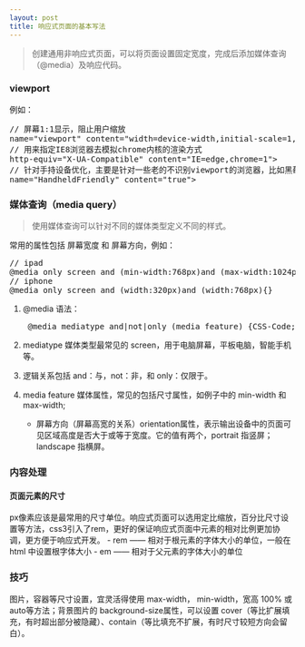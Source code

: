 ```yaml
---
layout: post
title: 响应式页面的基本写法
---
```


> 创建通用非响应式页面，可以将页面设置固定宽度，完成后添加媒体查询（@media）及响应代码。

### viewport 
例如：

<div class="highlight"><pre>
// 屏幕1:1显示，阻止用户缩放
<span class="k"><meta </span><span class="vi">name="viewport" content="width=device-width,initial-scale=1,maximum-scale=1,user-scalable=no"</span><span class="k">></span>
// 用来指定IE8浏览器去模拟chrome内核的渲染方式
<span class="k"><meta </span><span class="vi">http-equiv="X-UA-Compatible" content="IE=edge,chrome=1"</span><span class="k">></span>
// 针对手持设备优化，主要是针对一些老的不识别viewport的浏览器，比如黑莓
<span class="k"><meta </span><span class="vi">name="HandheldFriendly" content="true"</span><span class="k">></span>
</pre></div>

### 媒体查询（media query）

> 使用媒体查询可以针对不同的媒体类型定义不同的样式。  

常用的属性包括 屏幕宽度 和 屏幕方向，例如：
    
<div class="highlight"><pre>
// ipad
<span class="k">@media</span> only <span class="no">screen</span> and (<span class="no">min-width:768px</span>)and (<span class="no">max-width:1024px</span>){}
// iphone
<span class="k">@media </span>only <span class="no">screen</span> and (<span class="no">width:320px</span>)and (<span class="no">width:768px</span>){}
</pre></div>
    
1. @media 语法：
    
    <div class="highlight"><pre>
    <span class="k">@media</span> <span class="no">mediatype</span> and|not|only (<span class="no">media feature</span>) {CSS-Code;}</pre></div>
        
2. mediatype 媒体类型最常见的 screen，用于电脑屏幕，平板电脑，智能手机等。  
3. 逻辑关系包括 and：与，not：非，和 only：仅限于。  
4. media feature 媒体属性，常见的包括尺寸属性，如例子中的 min-width 和 max-width;  

    - 屏幕方向（屏幕高宽的关系）orientation属性，表示输出设备中的页面可见区域高度是否大于或等于宽度。它的值有两个，portrait 指竖屏；landscape 指横屏。

### 内容处理
#### 页面元素的尺寸  
px像素应该是最常用的尺寸单位。响应式页面可以选用定比缩放，百分比尺寸设置等方法，css3引入了rem，更好的保证响应式页面中元素的相对比例更加协调，更方便于响应式开发。
    - rem —— 相对于根元素的字体大小的单位，一般在 html 中设置根字体大小
    - em —— 相对于父元素的字体大小的单位

### 技巧
图片，容器等尺寸设置，宜灵活得使用 max-width， min-width，宽高 100% 或 auto等方法；背景图片的 background-size属性，可以设置 cover（等比扩展填充，有时超出部分被隐藏）、contain（等比填充不扩展，有时尺寸较短方向会留白）。
 
